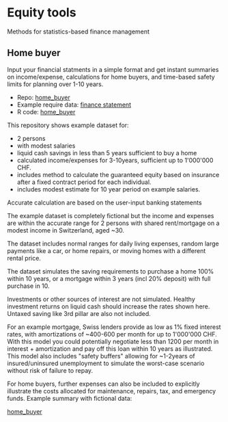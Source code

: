 # Equity tools

Methods for statistics-based finance management

## Home buyer
Input your financial statments in a simple format and get instant summaries on income/expense, calculations for home buyers, and time-based safety limits for planning over 1-10 years.

* Repo: [home_buyer](home_buyer/)
* Example require data: [finance statement](home_buyer/data/)
* R code: [home_buyer](home_buyer/src)

This repository shows example dataset for:
* 2 persons 
* with modest salaries
* liquid cash savings in less than 5 years sufficient to buy a home
* calculated income/expenses for 3-10years, sufficient up to 1'000'000 CHF.
* includes method to calculate the guaranteed equity based on insurance after a fixed contract period for each individual.
* includes modest estimate for 10 year period on example salaries.

Accurate calculation are based on the user-input banking statements

The example dataset is completely fictional but the income and expenses are within the accurate range for 2 persons with shared rent/mortgage on a modest income in Switzerland, aged ~30. 

The dataset includes normal ranges for daily living expenses, random large payments like a car, or home repairs, or moving homes with a different rental price. 

The dataset simulates the saving requirements to purchase a home 100% within 10 years, or a mortgage within 3 years (incl 20% deposit) with full purchase in 10.

Investments or other sources of interest are not simulated. Healthy investment returns on liquid cash should increase the rates shown here. Untaxed saving like 3rd pillar are also not included.

For an example mortgage, Swiss lenders provide as low as 1% fixed interest rates, with amortizations of ~400-600 per month for up to 1'000'000 CHF. With this model you could potentially negotiate less than 1200 per month in interest + amortization and pay off this loan within 10 years as illustrated. This model also includes "safety buffers" allowing for ~1-2years of insured/uninsured unemployment to simulate the worst-case scenario without risk of failure to repay.

For home buyers, further expenses can also be included to explicitly illustrate the costs allocated for maintenance, repairs, tax, and emergency funds. 
Example summary with fictional data:

 [home_buyer](home_buyer/img/equity_combined.pdf)
